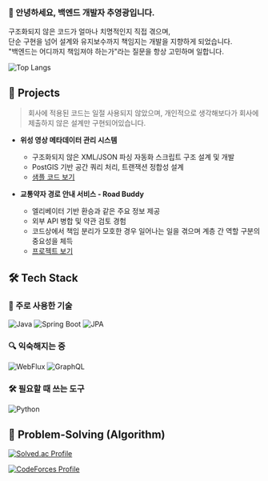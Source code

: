 ### 👋 안녕하세요, 백엔드 개발자 추영광입니다.

구조화되지 않은 코드가 얼마나 치명적인지 직접 겪으며,  
단순 구현을 넘어 설계와 유지보수까지 책임지는 개발을 지향하게 되었습니다.  
"백엔드는 어디까지 책임져야 하는가"라는 질문을 항상 고민하며 일합니다.

![Top Langs](https://github-readme-stats.vercel.app/api/top-langs/?username=S-DPR&layout=compact&theme=dark)

## 💼 Projects
> 회사에 적용된 코드는 일절 사용되지 않았으며, 개인적으로 생각해보다가 회사에 제출하지 않은 설계만 구현되어있습니다.

- **위성 영상 메타데이터 관리 시스템**
  - 구조화되지 않은 XML/JSON 파싱 자동화 스크립트 구조 설계 및 개발
  - PostGIS 기반 공간 쿼리 처리, 트랜잭션 정합성 설계
  - [샘플 코드 보기](https://github.com/S-DPR/CodeStructure)
 
- **교통약자 경로 안내 서비스 - Road Buddy**
  - 엘리베이터 기반 환승과 같은 주요 정보 제공
  - 외부 API 병합 및 약관 검토 경험
  - 코드상에서 책임 분리가 모호한 경우 일어나는 일을 겪으며 계층 간 역할 구분의 중요성을 체득
  - [프로젝트 보기](https://github.com/S-DPR/GraphQLFluxBoard)

## 🛠️ Tech Stack

### 🚀 주로 사용한 기술
![Java](https://img.shields.io/badge/Java-007396?style=flat-square&logo=openjdk&logoColor=white)
![Spring Boot](https://img.shields.io/badge/Spring_Boot-6DB33F?style=flat-square&logo=springboot&logoColor=white)
![JPA](https://img.shields.io/badge/JPA-59666C?style=flat-square)

### 🔍 익숙해지는 중
![WebFlux](https://img.shields.io/badge/WebFlux-0D7963?style=flat-square)
![GraphQL](https://img.shields.io/badge/GraphQL-E10098?style=flat-square&logo=graphql&logoColor=white)

### 🛠 필요할 때 쓰는 도구
![Python](https://img.shields.io/badge/Python-3776AB?style=flat-square&logo=python&logoColor=white)

## 🧠 Problem-Solving (Algorithm)
[![Solved.ac Profile](http://mazassumnida.wtf/api/generate_badge?boj=sdpr)](https://solved.ac/sdpr)

[![CodeForces Profile](https://cf.leed.at?id=S-DPR)](https://codeforces.com/profile/S-DPR)
